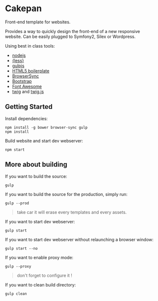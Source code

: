 Cakepan
=======

Front-end template for websites.

Provides a way to quickly design the front-end of a new responsive website.
Can be easily plugged to Symfony2, Silex or Wordpress.

Using best in class tools:

* [nodejs](http://nodejs.org/)
* [{less}](http://lesscss.org)
* [gulpjs](http://gulpjs.com)
* [HTML5 boilerplate](http://html5boilerplate.com)
* [BrowserSync](http://www.browsersync.io)
* [Bootstrap](http://getbootstrap.com/)
* [Font Awesome](http://fortawesome.github.io/Font-Awesome)
* [twig](http://twig.sensiolabs.org/) and [twig.js](https://github.com/justjohn/twig.js)

Getting Started
---------------

Install dependencies:

    npm install -g bower browser-sync gulp
    npm install

Build website and start dev webserver:

    npm start

More about building
-------------------

If you want to build the source:

    gulp


If you want to build the source for the production, simply run:

    gulp --prod

> take car it will erase every templates and every assets.

If you want to start dev webserver:

    gulp start

If you want to start dev webserver without relaunching a browser window:

    gulp start --no

If you want to enable proxy mode:

    gulp --proxy

> don't forget to configure it !

If you want to clean build directory:

    gulp clean